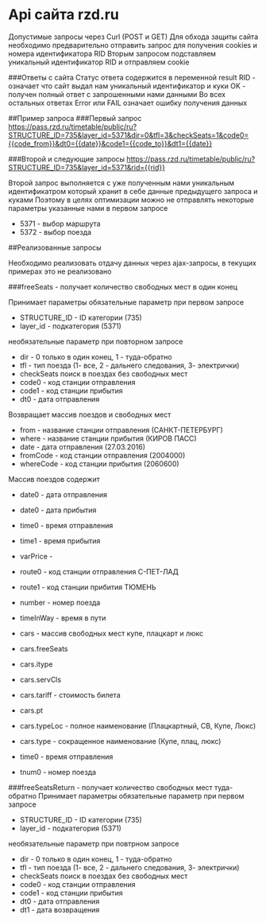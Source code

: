 # Api сайта rzd.ru

Допустимые запросы через Curl (POST и GET)
Для обхода защиты сайта необходимо предварительно отправить запрос для получения cookies и номера идентификатора RID
Вторым запросом подставляем уникальный идентификатор RID и отправляем cookie

###Ответы с сайта
Статус ответа содержится в переменной result
RID - означает что сайт выдал нам уникальный идентификатор и куки
OK - получен полный ответ с запрошенными нами данными
Во всех остальных ответах Error или FAIL означает ошибку получения данных

##Пример запроса
###Первый запрос
https://pass.rzd.ru/timetable/public/ru?STRUCTURE_ID=735&layer_id=5371&dir=0&tfl=3&checkSeats=1&code0={{code_from}}&dt0={{date}}&code1={{code_to}}&dt1={{date}}

###Второй и следующие запросы
https://pass.rzd.ru/timetable/public/ru?STRUCTURE_ID=735&layer_id=5371&rid={{rid}}

Второй запрос выполняется с уже полученным нами уникальным идентификатром который хранит в себе данные предыдущего запроса и куками
Поэтому в целях оптимизации можно не отправлять  некоторые параметры указанные нами в первом запросе


* 5371 - выбор маршрута
* 5372 - выбор поезда

##Реализованные запросы

Необходимо реализовать отдачу данных через ajax-запросы, в текущих примерах это не реализовано

###freeSeats - получает количество свободных мест в один конец

Принимает параметры
обязательные параметр при первом запросе
* STRUCTURE_ID - ID категории (735)
* layer_id - подкатегория (5371)

необязательные параметр при повторном запросе
* dir - 0 только в один конец, 1 - туда-обратно
* tfl - тип поезда (1- все, 2 - дальнего следования, 3- электрички)
* checkSeats поиск в поездах без свободных мест
* code0 - код станции отправления
* code1 - код станции прибытия
* dt0 - дата отправления


Возвращает массив поездов и свободных мест
* from - название станции отправления (САНКТ-ПЕТЕРБУРГ)
* where - название станции прибытия (КИРОВ ПАСС)
* date -  дата отправления (27.03.2016)
* fromCode - код станции отправления (2004000)
* whereCode - код станции прибытия (2060600)

Массив поездов содержит
* date0 - дата отправления
* date0 - дата прибытия
* time0 - время отправления
* time1 - время прибытия
* varPrice -
* route0 - код станции отправления С-ПЕТ-ЛАД
* route1 - код станции прибития ТЮМЕНЬ
* number - номер поезда
* timeInWay - время в пути

* cars - массив свободных мест купе, плацкарт и люкс
* cars.freeSeats
* cars.itype
* cars.servCls
* cars.tariff - стоимость билета
* cars.pt
* cars.typeLoc - полное наименование (Плацкартный, СВ, Купе, Люкс)
* cars.type - сокращенное наименование (Купе, плац, люкс)

* time0 - время отправления
* tnum0 - номер поезда

###freeSeatsReturn - получает количество свободных мест туда-обратно
Принимает параметры
обязательные параметр при первом запросе
* STRUCTURE_ID - ID категории (735)
* layer_id - подкатегория (5371)

необязательные параметр при повтрном запросе
* dir - 0 только в один конец, 1 - туда-обратно
* tfl - тип поезда (1- все, 2 - дальнего следования, 3- электрички)
* checkSeats поиск в поездах без свободных мест
* code0 - код станции отправления
* code1 - код станции прибытия
* dt0 - дата отправления
* dt1 - дата возвращения
